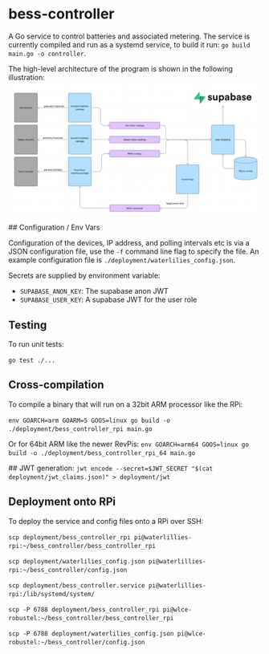 
# bess-controller

A Go service to control batteries and associated metering. The service is currently compiled and run as a systemd service, to build it run: `go build main.go -o controller`.

The high-level architecture of the program is shown in the following illustration: ![high_level](docs/high_level.png)

## Configuration / Env Vars

Configuration of the devices, IP address, and polling intervals etc is via a JSON configuration file, use the `-f` command line flag to specify the file. An example configuration file is `./deployment/waterlilies_config.json`.

Secrets are supplied by environment variable:
- `SUPABASE_ANON_KEY`: The supabase anon JWT
- `SUPABASE_USER_KEY`: A supabase JWT for the user role 


## Testing

To run unit tests:

`go test ./...`


## Cross-compilation

To compile a binary that will run on a 32bit ARM processor like the RPi:

`env GOARCH=arm GOARM=5 GOOS=linux go build -o ./deployment/bess_controller_rpi main.go`

Or for 64bit ARM like the newer RevPis:
`env GOARCH=arm64 GOOS=linux go build -o ./deployment/bess_controller_rpi_64 main.go`

## JWT generation:
`jwt encode --secret=$JWT_SECRET "$(cat deployment/jwt_claims.json)" > deployment/jwt`

## Deployment onto RPi

To deploy the service and config files onto a RPi over SSH:

`scp deployment/bess_controller_rpi pi@waterlillies-rpi:~/bess_controller/bess_controller_rpi`

`scp deployment/waterlilies_config.json pi@waterlillies-rpi:~/bess_controller/config.json`

`scp deployment/bess_controller.service pi@waterlillies-rpi:/lib/systemd/system/`



`scp -P 6788 deployment/bess_controller_rpi pi@wlce-robustel:~/bess_controller/bess_controller_rpi`

`scp -P 6788 deployment/waterlilies_config.json pi@wlce-robustel:~/bess_controller/config.json`